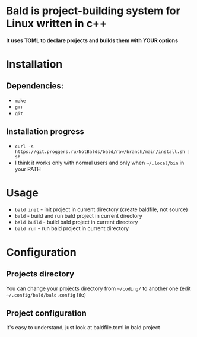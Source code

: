 # Bald is project-building system for Linux written in c++
#### It uses TOML to declare projects and builds them with YOUR options

# Installation
## Dependencies:
- ```make```
- ```g++```
- ```git```
## Installation progress
- ```curl -s https://git.proggers.ru/NotBalds/bald/raw/branch/main/install.sh | sh```
- I think it works only with normal users and only when ```~/.local/bin``` in your PATH
# Usage
- ```bald init``` - init project in current directory (create baldfile, not source)
- ```bald``` - build and run bald project in current directory
- ```bald build``` - build bald project in current directory
- ```bald run``` - run bald project in current directory

# Configuration
## Projects directory
You can change your projects directory from ```~/coding/``` to another one (edit ```~/.config/bald/bald.config``` file)
## Project configuration
It's easy to understand, just look at baldfile.toml in bald project
